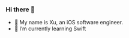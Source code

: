 ### Hi there 👋

- 🔭 My name is Xu, an iOS software engineer.
- 🌱 I’m currently learning Swift

<!--
**jokerxsun/jokerxsun** is a ✨ _special_ ✨ repository because its `README.md` (this file) appears on your GitHub profile.

Here are some ideas to get you started:

- 🔭 My name is Xu, an iOS software engineer.
- 🌱 I’m currently learning Swift
-->
